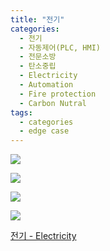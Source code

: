 ```yaml
---
title: "전기"
categories:
  - 전기
  - 자동제어(PLC, HMI)
  - 전문소방
  - 탄소중립
  - Electricity
  - Automation
  - Fire protection
  - Carbon Nutral
tags:
  - categories
  - edge case
---
```



<a href="https://blog.naver.com/PostList.nhn?blogId=seastory9&from=postList&categoryNo=194"><img src="https://seastory.github.io/YYtech/assets/images/A_00.jpg">

<a href="https://blog.naver.com/PostList.nhn?blogId=seastory9&from=postList&categoryNo=194"><img src="https://seastory.github.io/YYtech/assets/images/A_01.jpg">

<a href="https://blog.naver.com/PostList.nhn?blogId=seastory9&from=postList&categoryNo=194"><img src="https://seastory.github.io/YYtech/assets/images/A_02.jpg">

<a href="https://blog.naver.com/PostList.nhn?blogId=seastory9&from=postList&categoryNo=194"><img src="https://seastory.github.io/YYtech/assets/images/A_03.jpg">

<a href="https://blog.naver.com/PostList.nhn?blogId=seastory9&from=postList&categoryNo=194"> 전기 - Electricity
